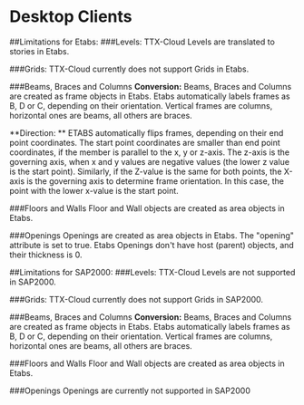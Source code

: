 # Desktop Clients

##Limitations for Etabs:
###Levels:
TTX-Cloud Levels are translated to stories in Etabs.

###Grids:
TTX-Cloud currently does not support Grids in Etabs.

###Beams, Braces and Columns
**Conversion:**
Beams, Braces and Columns are created as frame objects in Etabs. Etabs automatically labels frames as B, D or C, depending on their orientation. Vertical frames are columns, horizontal ones are beams, all others are braces.

**Direction: **
ETABS automatically flips frames, depending on their end point coordinates. The start point coordinates are smaller than end point coordinates, if the member is parallel to the x, y or z-axis. The z-axis is the governing axis, when x and y values are negative values (the lower z value is the start point). Similarly, if the Z-value is the same for both points, the X-axis is the governing axis to determine frame orientation. In this case, the point with the lower x-value is the start point.

###Floors and Walls
Floor and Wall objects are created as area objects in Etabs.

###Openings
Openings are created as area objects in Etabs. The "opening" attribute is set to true. Etabs Openings don't have host (parent) objects, and their thickness is 0.

##Limitations for SAP2000:
###Levels:
TTX-Cloud Levels are not supported in SAP2000.

###Grids:
TTX-Cloud currently does not support Grids in SAP2000.

###Beams, Braces and Columns
**Conversion:**
Beams, Braces and Columns are created as frame objects in Etabs. Etabs automatically labels frames as B, D or C, depending on their orientation. Vertical frames are columns, horizontal ones are beams, all others are braces.

###Floors and Walls
Floor and Wall objects are created as area objects in Etabs.

###Openings
Openings are currently not supported in SAP2000